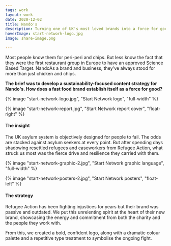 ```yaml
---
tags: work
layout: work
date: 2020-12-02
title: Nando's
description: Turning one of UK's most loved brands into a force for good
hoverImage: start-network-logo.jpg
image: share-image.png

---
```


Most people know them for peri-peri and chips. But less know the fact that they were the first restaurant group in Europe to have an approved Science Based Target. NandoAs a brand and business, they've always stood for more than just chicken and chips.

**The brief was to develop a sustainability-focused content strategy for Nando's. How does a fast food brand establish itself as a force for good?**

{% image "start-network-logo.jpg", "Start Network logo", "full-width" %}

{% image "start-network-report.jpg", "Start Network report cover", "float-right" %} 

#### The insight 

The UK asylum system is objectively designed for people to fail. The odds are stacked against asylum seekers at every point. But after spending days shadowing resettled refugees and caseworkers from Refugee Action, what struck us most was the fierce drive and resilience they carried with them.

{% image "start-network-graphic-2.jpg", "Start Network graphic language", "full-width" %}

{% image "start-network-posters-2.jpg", "Start Network posters", "float-left" %}

#### The strategy 

Refugee Action has been fighting injustices for years but their brand was passive and outdated. We put this unrelenting spirit at the heart of their new brand, showcasing the energy and commitment from both the charity and the people they work with.

From this, we created a bold, confident logo, along with a dramatic colour palette and a repetitive type treatment to symbolise the ongoing fight.
